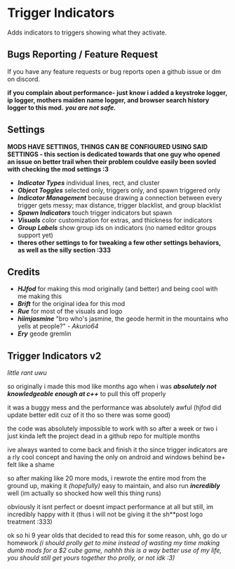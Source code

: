 # Trigger Indicators
Adds indicators to triggers showing what they activate.

## Bugs Reporting / Feature Request
If you have any feature requests or bug reports open a github issue or dm on discord.

**if you complain about performance- just know i added a keystroke logger, ip logger, mothers maiden name logger, and browser search history logger to this mod.** ***you are not safe.***

## Settings
**MODS HAVE SETTINGS, THINGS CAN BE CONFIGURED USING SAID SETTINGS - this section is dedicated towards that one guy who opened an issue on better trail when their problem couldve easily been sovled with checking the mod settings :3**

- ***Indicator Types*** individual lines, rect, and cluster
- ***Object Toggles*** selected only, triggers only, and spawn triggered only
- ***Indicator Management*** because drawing a connection between every trigger gets messy; max distance, trigger blacklist, and group blacklist
- ***Spawn Indicators*** touch trigger indicators but spawn
- ***Visuals*** color customization for extras, and thickness for indicators
- ***Group Labels*** show group ids on indicators (no named editor groups support yet)
- **theres other settings to for tweaking a few other settings behaviors, as well as the silly section :333**

## Credits
- ***HJfod*** for making this mod originally (and better) and being cool with me making this
- ***Brift*** for the original idea for this mod
- ***Rue*** for most of the visuals and logo
- ***hiimjasmine*** "bro who's jasmine, the geode hermit in the mountains who yells at people?" - *Akurio64*
- ***Ery*** geode gremlin

## Trigger Indicators v2
*little rant uwu*

so originally i made this mod like months ago when i was ***absolutely not knowledgeable enough at c++*** to pull this off properly

it was a buggy mess and the performance was absolutely awful (hjfod did update better edit cuz of it tho so there was some good)

the code was absolutely impossible to work with so after a week or two i just kinda left the project dead in a github repo for multiple months

ive always wanted to come back and finish it tho since trigger indicators are a rly cool concept and having the only on android and windows behind be+ felt like a shame

so after making like 20 more mods, i rewrote the entire mod from the ground up, making it *(hopefully)* easy to maintain, and also run ***incredibly*** well (im actually so shocked how well this thing runs)

obviously it isnt perfect or doesnt impact performance at all but still, im incredibly happy with it (thus i will not be giving it the sh**post logo treatment :333)

ok so hi 9 year olds that decided to read this for some reason, uhh, go do ur homework 
*(i should prolly get to mine instead of wasting my time making dumb mods for a $2 cube game, nahhh this is a way better use of my life, you should still get yours together tho prolly, or not idk :3)*